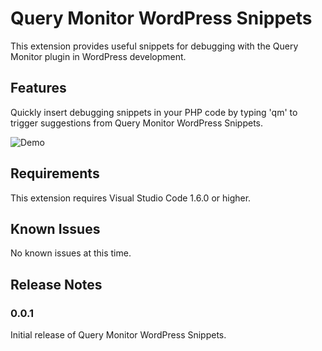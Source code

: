 # Query Monitor WordPress Snippets

This extension provides useful snippets for debugging with the Query Monitor plugin in WordPress development.

## Features

Quickly insert debugging snippets in your PHP code by typing 'qm' to trigger suggestions from Query Monitor WordPress Snippets.

![Demo](images/preview.gif)

## Requirements

This extension requires Visual Studio Code 1.6.0 or higher.

## Known Issues

No known issues at this time.

## Release Notes

### 0.0.1

Initial release of Query Monitor WordPress Snippets.
